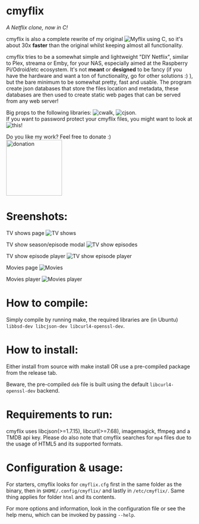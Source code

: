 # cmyflix
*A Netflix clone, now in C!*

cmyflix is also a complete rewrite of my original ![Myflix](https://github.com/farfalleflickan/Myflix/) using C, so it's about 30x **faster** than the original whilst keeping almost all functionality.

cmyflix tries to be a somewhat simple and lightweight "DIY Netflix", similar to Plex, streama or Emby, for your NAS, especially aimed at the Raspberry Pi/Odroid/etc ecosystem. It's not **meant** or **designed** to be fancy (if you have the hardware and want a ton of functionality, go for other solutions :) ), but the bare minimum to be somewhat pretty, fast and usable. The program create json databases that store the files location and metadata, these databases are then used to create static web pages that can be served from any web server!    

Big props to the following libraries: ![cwalk](https://github.com/likle/cwalk), ![cjson](https://github.com/DaveGamble/cJSON).   
If you want to password protect your cmyflix files, you might want to look at ![this](https://github.com/farfalleflickan/JSONlogin)!  

Do you like my work? Feel free to donate :)  
[<img src="https://raw.githubusercontent.com/andreostrovsky/donate-with-paypal/master/dark.svg" alt="donation" width="150"/>](https://www.paypal.com/donate?hosted_button_id=YEAQ4WGKJKYQQ)

# Sreenshots:  
TV shows page
![TV shows](https://github.com/farfalleflickan/Myflix/blob/master/screenshots/ec53e53f252f908bc8bac7f8c4486790.jpg)   

TV show season/episode modal
![TV show episodes](https://github.com/farfalleflickan/Myflix/blob/master/screenshots/fb31129a22d81b732ce88f02cae27fea.jpg)  


TV show episode player
![TV show episode player](https://github.com/farfalleflickan/Myflix/blob/master/screenshots/102b3df4924efeae7476d6ceee79bec9.png)

Movies page
![Movies](https://github.com/farfalleflickan/Myflix/blob/master/screenshots/d4271907a9af78d8dd84f3941ca1e56a.jpg)  

Movies player
![Movies player](https://github.com/farfalleflickan/Myflix/blob/master/screenshots/2eb41c935d1c11e19adb66466bcdf97e.png)

# How to compile:
Simply compile by running make, the required libraries are (in Ubuntu) `libbsd-dev libcjson-dev libcurl4-openssl-dev`.

# How to install:
Either install from source with make install OR use a pre-compiled package from the release tab.

Beware, the pre-compiled `deb` file is built using the default `libcurl4-openssl-dev` backend.

# Requirements to run:
cmyflix uses libcjson(>=1.7.15), libcurl(>=7.68), imagemagick, ffmpeg and a TMDB api key. Please do also note that cmyflix searches for `mp4` files due to the usage of HTML5 and its supported formats.

# Configuration & usage:
For starters, cmyflix looks for `cmyflix.cfg` first in the same folder as the binary, then in `$HOME/.config/cmyflix/` and lastly in `/etc/cmyflix/`. Same thing applies for folder `html` and its contents.

For more options and information, look in the configuration file or see the help menu, which can be invoked by passing `--help`.
